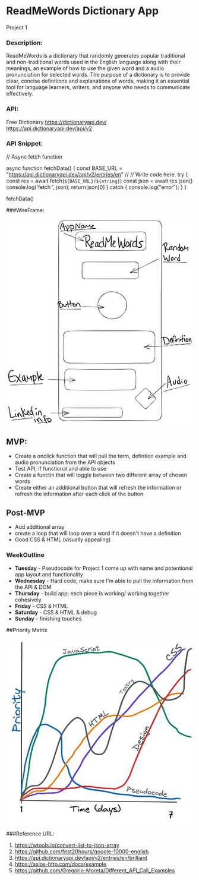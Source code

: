 # ReadMeWords Dictionary App

Project 1

### Description:

ReadMeWords is a dictionary that randomly generates popular traditional and non-traditional words used in the English language along with their meanings, an example of how to use the given word and a audio pronunciation for selected words. The purpose of a dictionary is to provide clear, concise definitions and explanations of words, making it an essential tool for language learners, writers, and anyone who needs to communicate effectively.

### API:

Free Dictionary
https://dictionaryapi.dev/
https://api.dictionaryapi.dev/api/v2

### API Snippet:

// Async fetch function

async function fetchData() {
    const BASE_URL = "https://api.dictionaryapi.dev/api/v2/entries/en"
    //   // Write code here.
    try {
      const res = await fetch(`${BASE_URL}/${string}`)
      const json = await res.json()
      console.log('fetch     ', json);
      return json[0] 
      }
    catch {
      console.log("error");
    }
  }

fetchData()


###WireFrame: 

<img src="images/WireFrame2.png">


## MVP: 

- Create a onclick function that will pull the term, defintion example and audio pronunciation from the API objects
- Test API, if functional and able to use
- Create a functin that will toggle between two different array of chosen words
- Create either an additional button that will refresh the information or refresh the information after each click of the button 

## Post-MVP

- Add additional array
- create a loop that will loop over a word if it doesn't have a definition 
- Good CSS & HTML (visually appealing)



### WeekOutline

- **Tuesday** - Pseudocode for Project 1 come up with name and potentional app layout and functionality 
- **Wednesday** - Hard code; make sure I'm able to pull the information from the API & DOM
- **Thursday** - build app; each piece is working/ working together cohesively
- **Friday** - CSS & HTML 
- **Saturday** - CSS & HTML & debug
- **Sunday** - finishing touches 

##Priority Matrix

<img src="images/Priority-Matrix.png">


###Reference URL:

  1. https://wtools.io/convert-list-to-json-array
  2. https://github.com/first20hours/google-10000-english
  3. https://api.dictionaryapi.dev/api/v2/entries/en/brilliant
  4. https://axios-http.com/docs/example
  5. https://github.com/Gregorio-Moreta/Different_API_Call_Examples
